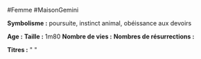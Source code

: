 #Femme #MaisonGemini

**Symbolisme :** poursuite, instinct animal, obéissance aux devoirs

**Age :**
**Taille :** 1m80
**Nombre de vies :**
**Nombres de résurrections :**

**Titres :** 
"
"

